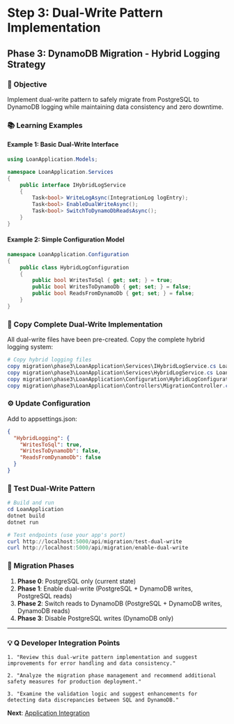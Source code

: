 # Step 3: Dual-Write Pattern Implementation
## Phase 3: DynamoDB Migration - Hybrid Logging Strategy

### 🎯 Objective
Implement dual-write pattern to safely migrate from PostgreSQL to DynamoDB logging while maintaining data consistency and zero downtime.

### 📚 Learning Examples

#### Example 1: Basic Dual-Write Interface
```csharp
using LoanApplication.Models;

namespace LoanApplication.Services
{
    public interface IHybridLogService
    {
        Task<bool> WriteLogAsync(IntegrationLog logEntry);
        Task<bool> EnableDualWriteAsync();
        Task<bool> SwitchToDynamoDbReadsAsync();
    }
}
```

#### Example 2: Simple Configuration Model
```csharp
namespace LoanApplication.Configuration
{
    public class HybridLogConfiguration
    {
        public bool WritesToSql { get; set; } = true;
        public bool WritesToDynamoDb { get; set; } = false;
        public bool ReadsFromDynamoDb { get; set; } = false;
    }
}
```

### 📁 Copy Complete Dual-Write Implementation

All dual-write files have been pre-created. Copy the complete hybrid logging system:

```powershell
# Copy hybrid logging files
copy migration\phase3\LoanApplication\Services\IHybridLogService.cs LoanApplication\Services\
copy migration\phase3\LoanApplication\Services\HybridLogService.cs LoanApplication\Services\
copy migration\phase3\LoanApplication\Configuration\HybridLogConfiguration.cs LoanApplication\Configuration\
copy migration\phase3\LoanApplication\Controllers\MigrationController.cs LoanApplication\Controllers\
```

### ⚙️ Update Configuration

Add to appsettings.json:
```json
{
  "HybridLogging": {
    "WritesToSql": true,
    "WritesToDynamoDb": false,
    "ReadsFromDynamoDb": false
  }
}
```

### 🚀 Test Dual-Write Pattern

```powershell
# Build and run
cd LoanApplication
dotnet build
dotnet run

# Test endpoints (use your app's port)
curl http://localhost:5000/api/migration/test-dual-write
curl http://localhost:5000/api/migration/enable-dual-write
```

### 🎯 Migration Phases

1. **Phase 0**: PostgreSQL only (current state)
2. **Phase 1**: Enable dual-write (PostgreSQL + DynamoDB writes, PostgreSQL reads)
3. **Phase 2**: Switch reads to DynamoDB (PostgreSQL + DynamoDB writes, DynamoDB reads)
4. **Phase 3**: Disable PostgreSQL writes (DynamoDB only)

---

### 💡 Q Developer Integration Points

```
1. "Review this dual-write pattern implementation and suggest improvements for error handling and data consistency."

2. "Analyze the migration phase management and recommend additional safety measures for production deployment."

3. "Examine the validation logic and suggest enhancements for detecting data discrepancies between SQL and DynamoDB."
```

**Next**: [Application Integration](./07-step4-application-integration.md)